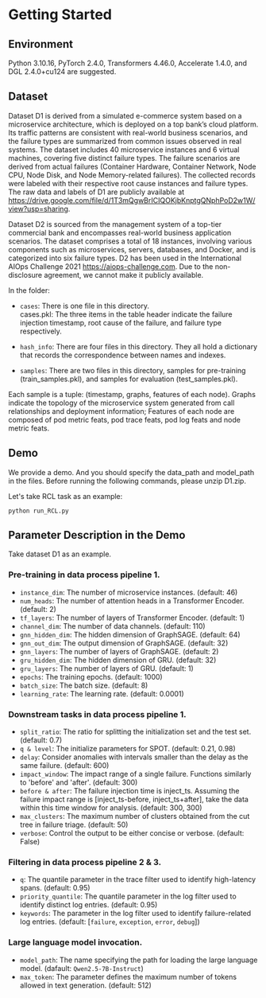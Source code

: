 # Getting Started

## Environment
Python 3.10.16, PyTorch 2.4.0, Transformers 4.46.0, Accelerate 1.4.0, and DGL 2.4.0+cu124 are suggested.

## Dataset
Dataset D1 is derived from a simulated e-commerce system based on a microservice architecture, which is deployed on a top bank’s cloud platform. Its traffic patterns are consistent with real-world business scenarios, and the failure types are summarized from common issues observed in real systems. The dataset includes 40 microservice instances and 6 virtual machines, covering five distinct failure types. The failure scenarios are derived from actual failures (Container Hardware, Container Network, Node CPU, Node Disk, and Node Memory-related failures). The collected records were labeled with their respective root cause instances and failure types. The raw data and labels of D1 are publicly available at https://drive.google.com/file/d/1T3mQgwBrICIQOKjbKnptgQNphPoD2w1W/view?usp=sharing.

Dataset D2 is sourced from the management system of a top-tier commercial bank and encompasses real-world business application scenarios. The dataset comprises a total of 18 instances, involving various components such as microservices, servers, databases, and Docker, and is categorized into six failure types. D2 has been used in the International AIOps Challenge 2021 https://aiops-challenge.com. Due to the non-disclosure agreement, we cannot make it publicly available. 


In the folder:
- `cases`: There is one file in this directory.   
  cases.pkl: The three items in the table header indicate the failure injection timestamp, root cause of the failure, and failure type respectively. 

- `hash_info`: There are four files in this directory. They all hold a dictionary that records the correspondence between names and indexes.

- `samples`: There are two files in this directory, samples for pre-training (train_samples.pkl), and samples for evaluation (test_samples.pkl). 

Each sample is a tuple: (timestamp, graphs, features of each node). Graphs indicate the topology of the microservice system generated from call relationships and deployment information; Features of each node are composed of pod metric feats, pod trace feats, pod log feats and node metric feats. 

## Demo
We provide a demo.
And you should specify the data_path and model_path in the files.
Before running the following commands, please unzip D1.zip.

Let's take RCL task as an example:

```
python run_RCL.py
```

## Parameter Description in the Demo

Take dataset D1 as an example.

### Pre-training in data process pipeline 1.

* `instance_dim`: The number of microservice instances. (default: 46)
* `num_heads`: The number of attention heads in a Transformer Encoder. (default: 2)
* `tf_layers`: The number of layers of Transformer Encoder. (default: 1)
* `channel_dim`: The number of data channels. (default: 110)
* `gnn_hidden_dim`: The hidden dimension of GraphSAGE. (default: 64)
* `gnn_out_dim`: The output dimension of GraphSAGE. (default: 32)
* `gnn_layers`: The number of layers of GraphSAGE. (default: 2)
* `gru_hidden_dim`: The hidden dimension of GRU. (default: 32)
* `gru_layers`: The number of layers of GRU. (default: 1)
* `epochs`: The training epochs. (default: 1000)
* `batch_size`: The batch size. (default: 8)
* `learning_rate`: The learning rate. (default: 0.0001)

### Downstream tasks in data process pipeline 1.

* `split_ratio`: The ratio for splitting the initialization set and the test set. (default: 0.7)
* `q & level`: The initialize parameters for SPOT. (default: 0.21, 0.98)
* `delay`: Consider anomalies with intervals smaller than the delay as the same failure. (default: 600)
* `impact_window`: The impact range of a single failure. Functions similarly to 'before' and 'after'. (default: 300)
* `before & after`: The failure injection time is inject_ts. Assuming the failure impact range is [inject_ts-before, inject_ts+after], take the data within this time window for analysis. (default: 300, 300)
* `max_clusters`: The maximum number of clusters obtained from the cut tree in failure triage. (default: 50)
* `verbose`: Control the output to be either concise or verbose. (default: False)

### Filtering in data process pipeline 2 & 3.
* `q`: The quantile parameter in the trace filter used to identify high-latency spans. (default: 0.95)
* `priority_quantile`: The quantile parameter in the log filter used to identify distinct log entries. (default: 0.95)
* `keywords`: The parameter in the log filter used to identify failure-related log entries. (default: [`failure`, `exception`, `error`, `debug`])

### Large language model invocation.
* `model_path`: The name specifying the path for loading the large language model. (dafault: `Qwen2.5-7B-Instruct`)
* `max_token`: The parameter defines the maximum number of tokens allowed in text generation. (default: 512)

